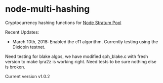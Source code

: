 node-multi-hashing
===============
Cryptocurrency hashing functions for [Node Stratum Pool](https://github.com/foxer666/node-stratum-pool)

Recent Updates:
* March 10th, 2018: Enabled the c11 algorithm. Currently testing using the Dixicoin testnet.

Need testing for blake algos, we have modified sph_blake.c with fresh version to make lyra2z is working right. Need tests to be sure nothing else is broken.

Current version v1.0.2
